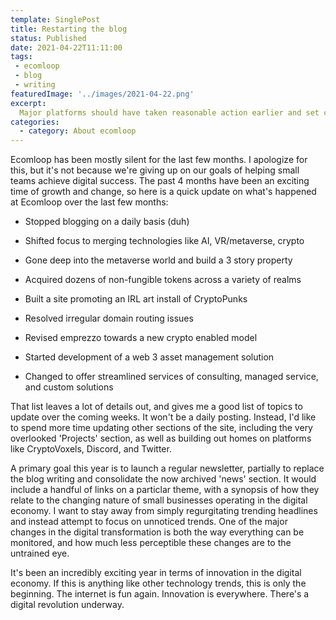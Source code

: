 ```yaml
---
template: SinglePost
title: Restarting the blog
status: Published
date: 2021-04-22T11:11:00
tags:
 - ecomloop
 - blog      
 - writing
featuredImage: '../images/2021-04-22.png'
excerpt:
  Major platforms should have taken reasonable action earlier and set clear rules. By acting now, it's makes the boundaries arbitrary and paints the platforms as ultimate arbiters swayed by actions outside the platform. It reminds me of a school punishing a student for a weekend fight, while looking the other way during the routine bulling at school.
categories:
  - category: About ecomloop
---
```

Ecomloop has been mostly silent for the last few months. I apologize for this, but it's not because we're giving up on our goals of helping small teams achieve digital success. The past 4 months have been an exciting time of growth and change, so here is a quick update on what's happened at Ecomloop over the last few months:



- Stopped blogging on a daily basis (duh)

- Shifted focus to merging technologies like AI, VR/metaverse, crypto

- Gone deep into the metaverse world and build a 3 story property

- Acquired dozens of non-fungible tokens across a variety of realms

- Built a site promoting an IRL art install of CryptoPunks

- Resolved irregular domain routing issues

- Revised emprezzo towards a new crypto enabled model

- Started development of a web 3 asset management solution

- Changed to offer streamlined services of consulting, managed service, and custom solutions



That list leaves a lot of details out, and gives me a good list of topics to update over the coming weeks. It won't be a daily posting. Instead, I'd like to spend more time updating other sections of the site, including the very overlooked 'Projects' section, as well as building out homes on platforms like CryptoVoxels, Discord, and Twitter.



A primary goal this year is to launch a regular newsletter, partially to replace the blog writing and consolidate the now archived 'news' section. It would include a handful of links on a particlar theme, with a synopsis of how they relate to the changing nature of small businesses operating in the digital economy. I want to stay away from simply regurgitating trending headlines and instead attempt to focus on unnoticed trends. One of the major changes in the digital transformation is both the way everything can be monitored, and how much less perceptible these changes are to the untrained eye.



It's been an incredibly exciting year in terms of innovation in the digital economy. If this is anything like other technology trends, this is only the beginning. The internet is fun again. Innovation is everywhere. There's a digital revolution underway.

